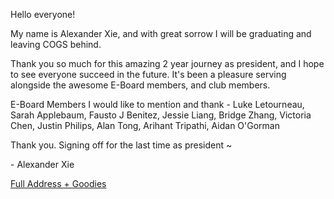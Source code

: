 <!--
	Title: 			Alexander Xie - Presidental Farewell
	Description:	It's been a pleasure being the president of COGS.
	Date:		    May 9, 2022
	Image:			assets/images/banner.png
	Authors: 		Alexander Xie
	Tags:			Club, Article
-->

Hello everyone!

My name is Alexander Xie, and with great sorrow I will be graduating and leaving COGS behind.

Thank you so much for this amazing 2 year journey as president, and I hope to see everyone succeed in the future. It's been a pleasure serving alongside the awesome E-Board members, and club members.

E-Board Members I would like to mention and thank - Luke Letourneau, Sarah Applebaum, Fausto J Benitez, Jessie Liang, Bridge Zhang, Victoria Chen, Justin Philips, Alan Tong, Arihant Tripathi, Aidan O'Gorman


Thank you.
Signing off for the last time as president ~

\- Alexander Xie

[Full Address + Goodies](https://docs.google.com/document/d/12l3mInnMMaNo8qT7ECLDOx-AeL2NKEs8Uuzeciwevvw/edit?usp=sharing)
